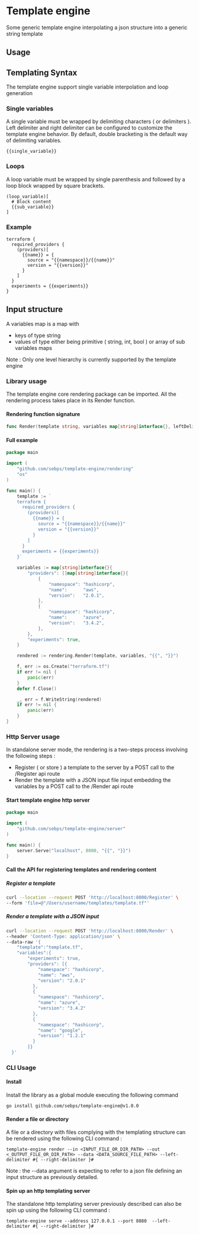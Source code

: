 # Template engine
Some generic template engine interpolating a json structure into a generic string template

## Usage

## Templating Syntax
The template engine support single variable interpolation and loop generation

### Single variables
A single variable must be wrapped by delimiting characters ( or delimiters ). Left delimiter and right delimiter can be configured to customize the template engine behavior. By default, double bracketing is the default way of delimiting variables. 

```
{{single_variable}}
```

### Loops
A loop variable must be wrapped by single parenthesis and followed by a loop block wrapped by square brackets.

```
(loop_variable)[
  # Block content
  {{sub_variable}}
]
```

### Example
```
terraform {
  required_providers {
    (providers)[
      {{name}} = {
        source = "{{namespace}}/{{name}}"
        version = "{{version}}"
      }
    ]
  }
  experiments = {{experiments}}
}
```

## Input structure
A variables map is a map with 
- keys of type string 
- values of type either being primitive ( string, int, bool ) or array of sub variables maps 

Note : Only one level hierarchy is currently supported by the template engine

### Library usage
The template engine core rendering package can be imported.
All the rendering process takes place in its Render function.  

#### Rendering function signature
```go
func Render(template string, variables map[string]interface{}, leftDelimiter string, rightDelimiter string) string
```

#### Full example
```go 
package main

import (
	"github.com/sebps/template-engine/rendering"
	"os"
)

func main() {
	template := `
    terraform {
      required_providers {
        (providers)[
          {{name}} = {
            source = "{{namespace}}/{{name}}"
            version = "{{version}}"
          }
        ]
      }
      experiments = {{experiments}}
    }`

	variables := map[string]interface{}{
		"providers": []map[string]interface{}{
			{
				"namespace": "hashicorp",
				"name":      "aws",
				"version":   "2.0.1",
			},
			{
				"namespace": "hashicorp",
				"name":      "azure",
				"version":   "3.4.2",
			},
		},
		"experiments": true,
	}

	rendered := rendering.Render(template, variables, "{{", "}}")

	f, err := os.Create("terraform.tf")
	if err != nil {
		panic(err)
	}
	defer f.Close()

	_, err = f.WriteString(rendered)
	if err != nil {
		panic(err)
	}
}
```

### Http Server usage
In standalone server mode, the rendering is a two-steps process involving the following steps :
- Register ( or store ) a template to the server by a POST call to the /Register api route
- Render the template with a JSON input file input embedding the variables by a POST call to the /Render api route

#### Start template engine http server
```go
package main

import (
	"github.com/sebps/template-engine/server"
)

func main() {
	server.Serve("localhost", 8000, "{{", "}}")
}
```

#### Call the API for registering templates and rendering content

##### Register a template
```sh
curl --location --request POST 'http://localhost:8000/Register' \
--form 'file=@"/Users/username/templates/template.tf"'
```

##### Render a template with a JSON input
```sh
curl --location --request POST 'http://localhost:8000/Render' \
--header 'Content-Type: application/json' \
--data-raw '{
    "template":"template.tf",
    "variables":{
        "experiments": true,
        "providers": [{
            "namespace": "hashicorp",
            "name": "aws",
            "version": "2.0.1"
          },
          {
            "namespace": "hashicorp",
            "name": "azure",
            "version": "3.4.2"
          },
          {
            "namespace": "hashicorp",
            "name": "google",
            "version": "1.2.1"
          }
        ]}
  }'
```

### CLI Usage

#### Install 
Install the library as a global module executing the following command

```
go install github.com/sebps/template-engine@v1.0.0
```

#### Render a file or directory 
A file or a directory with files complying with the templating structure can be rendered using the following CLI command :

```
template-engine render --in <INPUT_FILE_OR_DIR_PATH> --out <_OUTPUT_FILE_OR_DIR_PATH> --data <DATA_SOURCE_FILE_PATH> --left-delimiter #{ --right-delimiter }#
```

Note : the --data argument is expecting to refer to a json file defining an input structure as previously detailed.

#### Spin up an http templating server
The standalone http templating server previously described can also be spin up using the following CLI command :

```
template-engine serve --address 127.0.0.1 --port 8080  --left-delimiter #{ --right-delimiter }#
```
